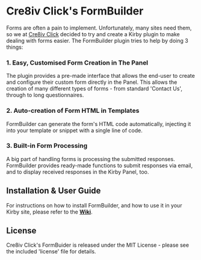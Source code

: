 # Cre8iv Click's FormBuilder

Forms are often a pain to implement. Unfortunately, many sites need them, so we at [Cre8iv Click](https://cre8iv.click) decided to try and create a Kirby plugin to make dealing with forms easier. The FormBuilder plugin tries to help by doing 3 things:

### 1. Easy, Customised Form Creation in The Panel
The plugin provides a pre-made interface that allows the end-user to create and configure their custom form directly in the Panel. This allows the creation of many different types of forms - from standard 'Contact Us', through to long questionnaires.

### 2. Auto-creation of Form HTML in Templates
FormBuilder can generate the form's HTML code automatically, injecting it into your template or snippet with a single line of code.

### 3. Built-in Form Processing
A big part of handling forms is processing the submitted responses. FormBuilder provides ready-made functions to submit responses via email, and to display received responses in the Kirby Panel, too.

## Installation & User Guide
For instructions on how to install FormBuilder, and how to use it in your Kirby site, please refer to the **[Wiki](https://gitlab.com/cre8ivclick/formbuilder/wikis/home)**.

## License
Cre8iv Click's FormBuider is released under the MIT License - please see the included 'license' file for details.
